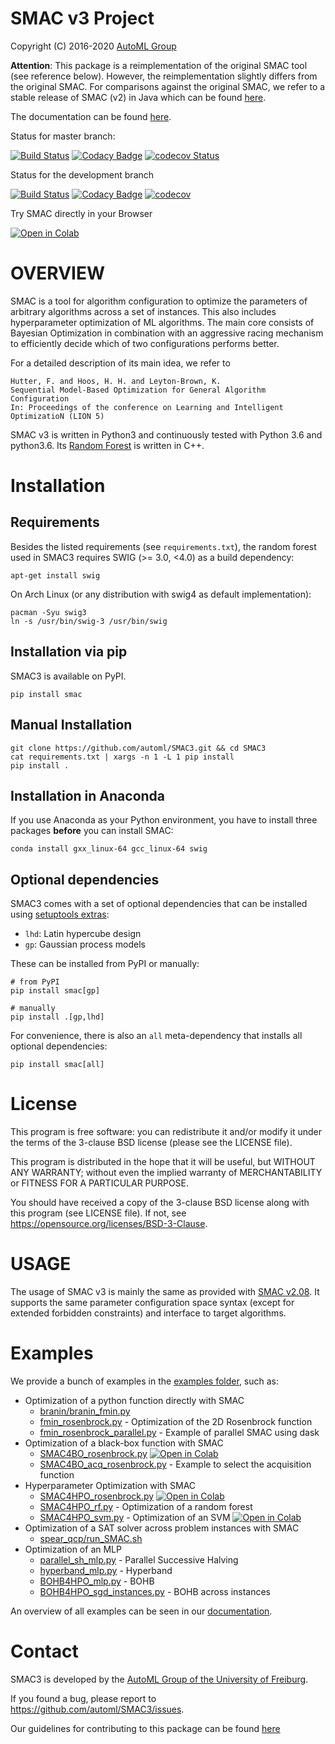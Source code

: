 # SMAC v3 Project

Copyright (C) 2016-2020  [AutoML Group](http://www.automl.org/)

__Attention__: This package is a reimplementation of the original SMAC tool
(see reference below).
However, the reimplementation slightly differs from the original SMAC.
For comparisons against the original SMAC, we refer to a stable release of SMAC (v2) in Java
which can be found [here](http://www.cs.ubc.ca/labs/beta/Projects/SMAC/).

The documentation can be found [here](https://automl.github.io/SMAC3/).

Status for master branch:

[![Build Status](https://travis-ci.org/automl/SMAC3.svg?branch=master)](https://travis-ci.org/automl/SMAC3)
[![Codacy Badge](https://api.codacy.com/project/badge/Grade/58f47a4bd25e45c9a4901ebca68118ff?branch=master)](https://www.codacy.com/app/automl/SMAC3?utm_source=github.com&amp;utm_medium=referral&amp;utm_content=automl/SMAC3&amp;utm_campaign=Badge_Grade)
[![codecov Status](https://codecov.io/gh/automl/SMAC3/branch/master/graph/badge.svg)](https://codecov.io/gh/automl/SMAC3)

Status for the development branch

[![Build Status](https://travis-ci.org/automl/SMAC3.svg?branch=development)](https://travis-ci.org/automl/SMAC3)
[![Codacy Badge](https://api.codacy.com/project/badge/Grade/58f47a4bd25e45c9a4901ebca68118ff?branch=development)](https://www.codacy.com/app/automl/SMAC3?utm_source=github.com&amp;utm_medium=referral&amp;utm_content=automl/SMAC3&amp;utm_campaign=Badge_Grade)
[![codecov](https://codecov.io/gh/automl/SMAC3/branch/development/graph/badge.svg)](https://codecov.io/gh/automl/SMAC3)

Try SMAC directly in your Browser

[![Open in Colab](https://colab.research.google.com/assets/colab-badge.svg)](https://colab.research.google.com/drive/1v0ZH5S9Sfift30GxHAp96e0yZZUFS0Ah)

# OVERVIEW

SMAC is a tool for algorithm configuration to optimize the parameters of
arbitrary algorithms across a set of instances. This also includes
hyperparameter optimization of ML algorithms. The main core consists of
Bayesian Optimization in combination with an aggressive racing mechanism to
efficiently decide which of two configurations performs better.

For a detailed description of its main idea,
we refer to

    Hutter, F. and Hoos, H. H. and Leyton-Brown, K.
    Sequential Model-Based Optimization for General Algorithm Configuration
    In: Proceedings of the conference on Learning and Intelligent OptimizatioN (LION 5)


SMAC v3 is written in Python3 and continuously tested with Python 3.6 and
python3.6. Its [Random Forest](https://github.com/automl/random_forest_run)
is written in C++.

# Installation

## Requirements

Besides the listed requirements (see `requirements.txt`), the random forest
used in SMAC3 requires SWIG (>= 3.0, <4.0) as a build dependency:

```apt-get install swig```

On Arch Linux (or any distribution with swig4 as default implementation):

```
pacman -Syu swig3
ln -s /usr/bin/swig-3 /usr/bin/swig
```

## Installation via pip

SMAC3 is available on PyPI.

```pip install smac```

## Manual Installation

```
git clone https://github.com/automl/SMAC3.git && cd SMAC3
cat requirements.txt | xargs -n 1 -L 1 pip install
pip install .
```

## Installation in Anaconda

If you use Anaconda as your Python environment, you have to install three
packages **before** you can install SMAC:

```conda install gxx_linux-64 gcc_linux-64 swig```

## Optional dependencies

SMAC3 comes with a set of optional dependencies that can be installed using
[setuptools extras](https://setuptools.readthedocs.io/en/latest/setuptools.html#declaring-extras-optional-features-with-their-own-dependencies):

- `lhd`: Latin hypercube design
- `gp`: Gaussian process models

These can be installed from PyPI or manually:

```
# from PyPI
pip install smac[gp]

# manually
pip install .[gp,lhd]
```

For convenience, there is also an `all` meta-dependency that installs all optional dependencies:
```
pip install smac[all]
```

# License

This program is free software: you can redistribute it and/or modify
it under the terms of the 3-clause BSD license (please see the LICENSE file).

This program is distributed in the hope that it will be useful,
but WITHOUT ANY WARRANTY; without even the implied warranty of
MERCHANTABILITY or FITNESS FOR A PARTICULAR PURPOSE.

You should have received a copy of the 3-clause BSD license
along with this program (see LICENSE file).
If not, see <https://opensource.org/licenses/BSD-3-Clause>.

# USAGE

The usage of SMAC v3 is mainly the same as provided with [SMAC v2.08](http://www.cs.ubc.ca/labs/beta/Projects/SMAC/v2.08.00/manual.pdf).
It supports the same parameter configuration space syntax
(except for extended forbidden constraints) and interface to
target algorithms.

# Examples

We provide a bunch of examples in the [examples folder](examples), such as:

  * Optimization of a python function directly with SMAC
    * [branin/branin_fmin.py](examples/branin/branin_fmin.py)
    * [fmin_rosenbrock.py](https://automl.github.io/SMAC3/master/examples/fmin_rosenbrock.html#sphx-glr-examples-fmin-rosenbrock-py) - Optimization of the 2D Rosenbrock function
    * [fmin_rosenbrock_parallel.py](https://automl.github.io/SMAC3/master/examples/fmin_rosenbrock_parallel.html#sphx-glr-examples-fmin-rosenbrock-parallel-py) - Example of parallel SMAC using dask
  * Optimization of a black-box function with SMAC
    * [SMAC4BO_rosenbrock.py](https://automl.github.io/SMAC3/master/examples/SMAC4BO_rosenbrock.html#sphx-glr-examples-smac4bo-rosenbrock-py) [![Open in Colab](https://colab.research.google.com/assets/colab-badge.svg)](https://colab.research.google.com/drive/1v0ZH5S9Sfift30GxHAp96e0yZZUFS0Ah)
    * [SMAC4BO_acq_rosenbrock.py](https://automl.github.io/SMAC3/master/examples/SMAC4HPO_acq_rosenbrock.html#sphx-glr-examples-smac4hpo-acq-rosenbrock-py) - Example to select the acquisition function
  * Hyperparameter Optimization with SMAC
    * [SMAC4HPO_rosenbrock.py](https://automl.github.io/SMAC3/master/examples/SMAC4HPO_rosenbrock.html#sphx-glr-examples-smac4hpo-rosenbrock-py) [![Open in Colab](https://colab.research.google.com/assets/colab-badge.svg)](https://colab.research.google.com/drive/1v0ZH5S9Sfift30GxHAp96e0yZZUFS0Ah)
    * [SMAC4HPO_rf.py](https://automl.github.io/SMAC3/master/examples/SMAC4HPO_rf.html#sphx-glr-examples-smac4hpo-rf-py) - Optimization of a random forest
    * [SMAC4HPO_svm.py](https://automl.github.io/SMAC3/master/examples/SMAC4HPO_svm.html#sphx-glr-examples-smac4hpo-svm-py) - Optimization of an SVM [![Open in Colab](https://colab.research.google.com/assets/colab-badge.svg)](https://colab.research.google.com/drive/1v0ZH5S9Sfift30GxHAp96e0yZZUFS0Ah)
  * Optimization of a SAT solver across problem instances with SMAC
    * [spear_qcp/run_SMAC.sh](examples/spear_qcp/run_SMAC.sh)
  * Optimization of an MLP
    * [parallel_sh_mlp.py](https://automl.github.io/SMAC3/master/examples/parallel_sh_mlp.html#sphx-glr-examples-parallel-sh-mlp-py) - Parallel Successive Halving
    * [hyperband_mlp.py](https://automl.github.io/SMAC3/master/examples/hyperband_mlp.html#sphx-glr-examples-hyperband-mlp-py) - Hyperband
    * [BOHB4HPO_mlp.py](https://automl.github.io/SMAC3/master/examples/BOHB4HPO_mlp.html#sphx-glr-examples-bohb4hpo-mlp-py) - BOHB
    * [BOHB4HPO_sgd_instances.py](https://automl.github.io/SMAC3/master/examples/BOHB4HPO_sgd_instances.html#sphx-glr-examples-bohb4hpo-sgd-instances-py) - BOHB across instances

An overview of all examples can be seen in our [documentation](https://automl.github.io/SMAC3/master/examples/index.html).

# Contact

SMAC3 is developed by the [AutoML Group of the University of Freiburg](http://www.automl.org/).

If you found a bug, please report to <https://github.com/automl/SMAC3/issues>.

Our guidelines for contributing to this package can be found [here](https://github.com/automl/SMAC3/blob/master/.github/CONTRIBUTING.md)
